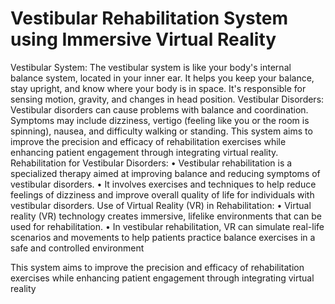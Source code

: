 # Vestibular Rehabilitation System using Immersive Virtual Reality
Vestibular System:
 The vestibular system is like your body's internal balance system, located in your inner ear. It helps you keep your balance, stay upright, and know where your body is in space. It's responsible for sensing motion, gravity, and changes in head position.
Vestibular Disorders:
 Vestibular disorders can cause problems with balance and coordination. Symptoms may include dizziness, vertigo (feeling like you or the room is spinning), nausea, and difficulty walking or standing. This system aims to improve the precision and efficacy of rehabilitation exercises while enhancing patient engagement through integrating virtual reality.
Rehabilitation for Vestibular Disorders:
 • Vestibular rehabilitation is a specialized therapy aimed at improving balance 
and reducing symptoms of vestibular disorders.
 • It involves exercises and techniques to help reduce feelings of dizziness and 
improve overall quality of life for individuals with vestibular disorders.
Use of Virtual Reality (VR) in Rehabilitation:
 • Virtual reality (VR) technology creates immersive, lifelike environments that 
can be used for rehabilitation.
 • In vestibular rehabilitation, VR can simulate real-life scenarios and 
movements to help patients practice balance exercises in a safe and 
controlled environment

 This system aims to improve the precision and efficacy of 
rehabilitation exercises while enhancing patient engagement through 
integrating virtual reality
